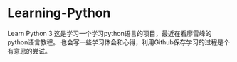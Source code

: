 # Learning-Python
Learn Python 3
这是学习一个学习python语言的项目，最近在看廖雪峰的python语言教程。
也会写一些学习体会和心得，利用Github保存学习的过程是个有意思的尝试。